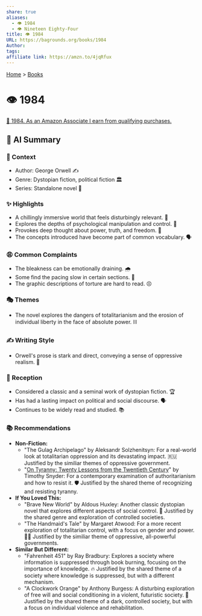 ```yaml
---
share: true
aliases:
  - 👁️ 1984
  - 👁️ Nineteen Eighty-Four
title: 👁️ 1984
URL: https://bagrounds.org/books/1984
Author: 
tags: 
affiliate link: https://amzn.to/4jqRfux
---
```

[Home](../index.md) > [Books](./index.md)  
# 👁️ 1984  
[🛒 1984. As an Amazon Associate I earn from qualifying purchases.](https://amzn.to/4jqRfux)  
  
## 🤖 AI Summary  
### 📖 Context  
  
* Author: George Orwell ✍️  
* Genre: Dystopian fiction, political fiction 🏛️  
* Series: Standalone novel 🚫  
  
### ✨ Highlights  
  
* A chillingly immersive world that feels disturbingly relevant. 🥶  
* Explores the depths of psychological manipulation and control. 🧠  
* Provokes deep thought about power, truth, and freedom. 💭  
* The concepts introduced have become part of common vocabulary. 🗣️  
  
### 😩 Common Complaints  
  
* The bleakness can be emotionally draining. 🌧️  
* Some find the pacing slow in certain sections. 🐢  
* The graphic descriptions of torture are hard to read. 😣  
  
### 🎭 Themes  
  
* The novel explores the dangers of totalitarianism and the erosion of individual liberty in the face of absolute power. ⛓️  
  
### ✍️ Writing Style  
  
* Orwell's prose is stark and direct, conveying a sense of oppressive realism. 📝  
  
### 📢 Reception  
  
* Considered a classic and a seminal work of dystopian fiction. 🏆  
* Has had a lasting impact on political and social discourse. 🗣️  
* Continues to be widely read and studied. 📚  
  
### 📚 Recommendations  
  
* **Non-Fiction:**  
    * "The Gulag Archipelago" by Aleksandr Solzhenitsyn: For a real-world look at totalitarian oppression and its devastating impact. 🇷🇺 Justified by the similiar themes of oppressive government.  
    * "[On Tyranny: Twenty Lessons from the Twentieth Century](./on-tyranny.md)" by Timothy Snyder: For a contemporary examination of authoritarianism and how to resist it. 🛡️ Justified by the shared theme of recognizing and resisting tyranny.  
* **If You Loved This:**  
    * "Brave New World" by Aldous Huxley: Another classic dystopian novel that explores different aspects of social control. 🧪 Justified by the shared genre and exploration of controlled societies.  
    * "The Handmaid's Tale" by Margaret Atwood: For a more recent exploration of totalitarian control, with a focus on gender and power. 👩‍⚖️ Justified by the similiar theme of oppressive, all-powerful governments.  
* **Similar But Different:**  
    * "Fahrenheit 451" by Ray Bradbury: Explores a society where information is suppressed through book burning, focusing on the importance of knowledge. 🔥 Justified by the shared theme of a society where knowledge is suppressed, but with a different mechanism.  
    * "A Clockwork Orange" by Anthony Burgess: A disturbing exploration of free will and social conditioning in a violent, futuristic society. 🍊 Justified by the shared theme of a dark, controlled society, but with a focus on individual violence and rehabilitation.
